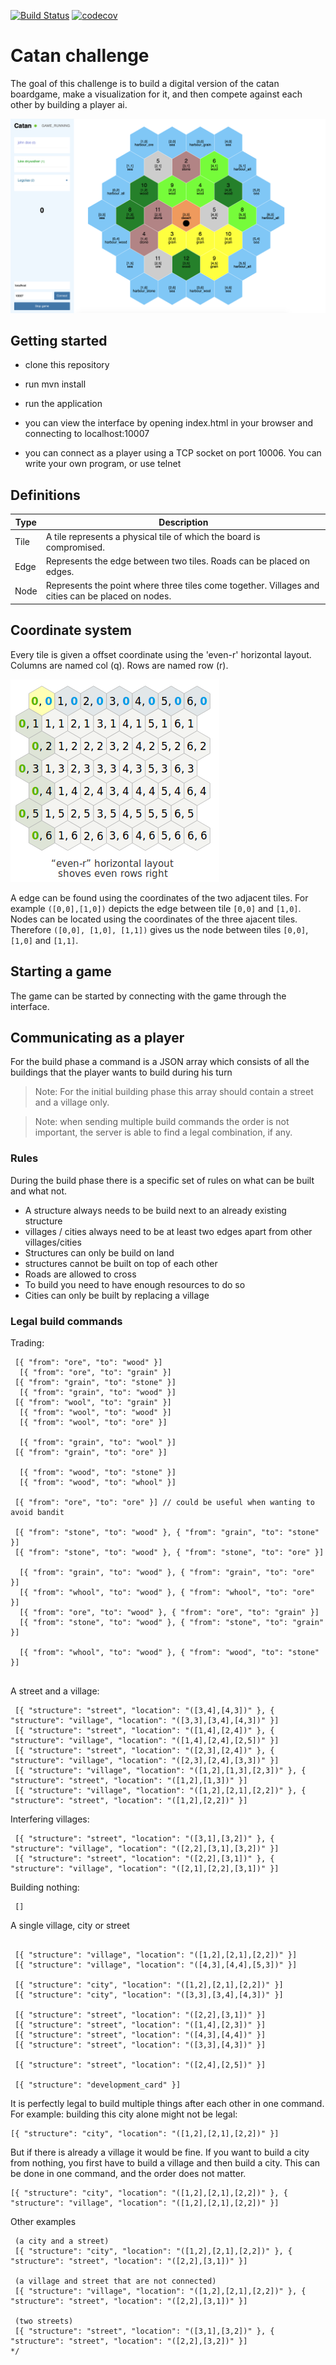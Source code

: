 [![Build Status](https://travis-ci.com/mrlukasbos/Catan.svg?branch=master)](https://travis-ci.com/mrlukasbos/Catan)
[![codecov](https://codecov.io/gh/mrlukasbos/Catan/branch/master/graph/badge.svg)](https://codecov.io/gh/mrlukasbos/Catan)

# Catan challenge

The goal of this challenge is to build a digital version of the catan boardgame, make a visualization for it, and then compete against each other by building a player ai.

![Screenshot of the interface](./doc/img/screenshot-interface.png)


## Getting started

- clone this repository
- run mvn install
- run the application

- you can view the interface by opening index.html in your browser and connecting to localhost:10007
- you can connect as a player using a TCP socket on port 10006. You can write your own program, or use telnet

## Definitions
| Type | Description                                                                                       |
|------|---------------------------------------------------------------------------------------------------|
| Tile | A tile represents a physical tile of which the board is compromised.                              |
| Edge | Represents the edge between two tiles. Roads can be placed on edges.                              |
| Node | Represents the point where three tiles come together. Villages and cities can be placed on nodes. |

## Coordinate system
Every tile is given a offset coordinate using the 'even-r' horizontal layout. Columns are named col (q). Rows are named row (r).

!['even-r' horizontal layout](./doc/img/even-r-coordinates.png)

A edge can be found using the coordinates of the two adjacent tiles. For example `([0,0],[1,0])` depicts the edge between tile `[0,0]` and `[1,0]`. Nodes can be located using the coordinates of the three ajacent tiles. Therefore `([0,0], [1,0], [1,1])` gives us the node between tiles `[0,0]`, `[1,0]` and `[1,1]`.




## Starting a game
The game can be started by connecting with the game through the interface. 


## Communicating as a player

For the build phase a command is a JSON array which consists of all the buildings that the player wants to build during his turn

> Note: For the initial building phase this array should contain a street and a village only.

> Note: when sending multiple build commands the order is not important, the server is able to find a legal combination, if any.

### Rules

During the build phase there is a specific set of rules on what can be built and what not.

- A structure always needs to be build next to an already existing structure
- villages / cities always need to be at least two edges apart from other villages/cities
- Structures can only be build on land
- structures cannot be built on top of each other
- Roads are allowed to cross
- To build you need to have enough resources to do so
- Cities can only be built by replacing a village

### Legal build commands

Trading:
```
 [{ "from": "ore", "to": "wood" }]
  [{ "from": "ore", "to": "grain" }]
 [{ "from": "grain", "to": "stone" }]
  [{ "from": "grain", "to": "wood" }]
 [{ "from": "wool", "to": "grain" }]
  [{ "from": "wool", "to": "wood" }]
  [{ "from": "wool", "to": "ore" }]

  [{ "from": "grain", "to": "wool" }]
 [{ "from": "grain", "to": "ore" }]

  [{ "from": "wood", "to": "stone" }]
  [{ "from": "wood", "to": "whool" }]

 [{ "from": "ore", "to": "ore" }] // could be useful when wanting to avoid bandit

 [{ "from": "stone", "to": "wood" }, { "from": "grain", "to": "stone" }]
 [{ "from": "stone", "to": "wood" }, { "from": "stone", "to": "ore" }]
 
  [{ "from": "grain", "to": "wood" }, { "from": "grain", "to": "ore" }]
  [{ "from": "whool", "to": "wood" }, { "from": "whool", "to": "ore" }]
  [{ "from": "ore", "to": "wood" }, { "from": "ore", "to": "grain" }]
  [{ "from": "stone", "to": "wood" }, { "from": "stone", "to": "grain" }]

  [{ "from": "whool", "to": "wood" }, { "from": "wood", "to": "stone" }]


```


A street and a village:
```
 [{ "structure": "street", "location": "([3,4],[4,3])" }, { "structure": "village", "location": "([3,3],[3,4],[4,3])" }]
 [{ "structure": "street", "location": "([1,4],[2,4])" }, { "structure": "village", "location": "([1,4],[2,4],[2,5])" }]
 [{ "structure": "street", "location": "([2,3],[2,4])" }, { "structure": "village", "location": "([2,3],[2,4],[3,3])" }]
 [{ "structure": "village", "location": "([1,2],[1,3],[2,3])" }, { "structure": "street", "location": "([1,2],[1,3])" }]
 [{ "structure": "village", "location": "([1,2],[2,1],[2,2])" }, { "structure": "street", "location": "([1,2],[2,2])" }]

```

Interfering villages:
```
 [{ "structure": "street", "location": "([3,1],[3,2])" }, { "structure": "village", "location": "([2,2],[3,1],[3,2])" }]
 [{ "structure": "street", "location": "([2,2],[3,1])" }, { "structure": "village", "location": "([2,1],[2,2],[3,1])" }]
```


Building nothing:
```
 []
```

A single village, city or street
```

 [{ "structure": "village", "location": "([1,2],[2,1],[2,2])" }]
 [{ "structure": "village", "location": "([4,3],[4,4],[5,3])" }]

 [{ "structure": "city", "location": "([1,2],[2,1],[2,2])" }]
 [{ "structure": "city", "location": "([3,3],[3,4],[4,3])" }]

 [{ "structure": "street", "location": "([2,2],[3,1])" }]
 [{ "structure": "street", "location": "([1,4],[2,3])" }]
 [{ "structure": "street", "location": "([4,3],[4,4])" }]
 [{ "structure": "street", "location": "([3,3],[4,3])" }]

 [{ "structure": "street", "location": "([2,4],[2,5])" }]

 [{ "structure": "development_card" }]
```


It is perfectly legal to build multiple things after each other in one command. 
For example: building this city alone might not be legal:
```
[{ "structure": "city", "location": "([1,2],[2,1],[2,2])" }]
```
But if there is already a village it would be fine. 
If you want to build a city from nothing, you first have to build a village and then build a city. This can be done in one command, and the order does not matter.
```
[{ "structure": "city", "location": "([1,2],[2,1],[2,2])" }, { "structure": "village", "location": "([1,2],[2,1],[2,2])" }]
```

Other examples
```
 (a city and a street)
 [{ "structure": "city", "location": "([1,2],[2,1],[2,2])" }, { "structure": "street", "location": "([2,2],[3,1])" }]

 (a village and street that are not connected)
 [{ "structure": "village", "location": "([1,2],[2,1],[2,2])" }, { "structure": "street", "location": "([2,2],[3,1])" }]

 (two streets)
 [{ "structure": "street", "location": "([3,1],[3,2])" }, { "structure": "street", "location": "([2,2],[3,2])" }]
*/
